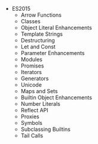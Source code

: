 * ES2015
	* Arrow Functions
	* Classes
	* Object Literal Enhancements
	* Template Strings
	* Destructuring
	* Let and Const
	* Parameter Enhancements
	* Modules
	* Promises
	* Iterators
	* Generators
	* Unicode
	* Maps and Sets
	* Builtin Object Enhancements
	* Number Literals
	* Reflect API
	* Proxies
	* Symbols
	* Subclassing Builtins
	* Tail Calls
